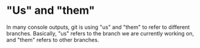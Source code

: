 # "Us" and "them"

In many console outputs, git is using "us" and "them" to refer to different branches. Basically, "us" refers to the branch we are currently working on, and "them" refers to other branches.
